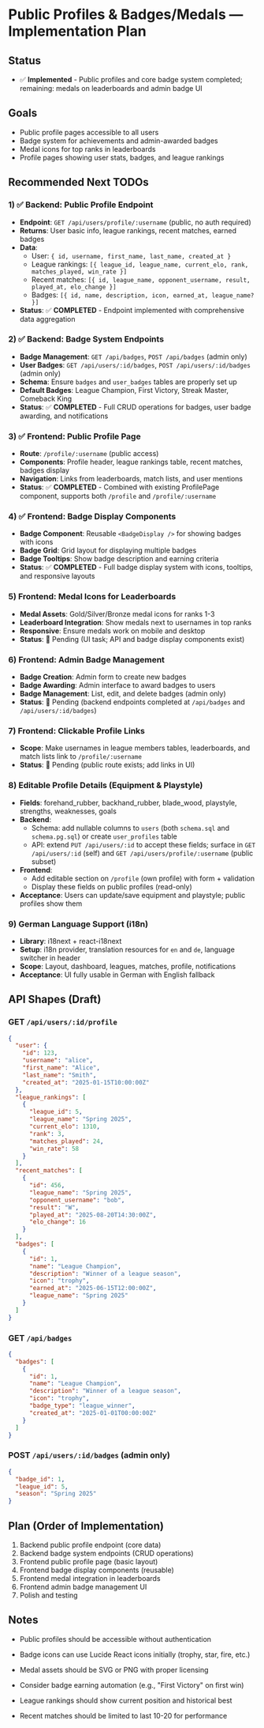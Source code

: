 # Public Profiles & Badges/Medals — Implementation Plan

## Status
- ✅ **Implemented** - Public profiles and core badge system completed; remaining: medals on leaderboards and admin badge UI

## Goals
- Public profile pages accessible to all users
- Badge system for achievements and admin-awarded badges
- Medal icons for top ranks in leaderboards
- Profile pages showing user stats, badges, and league rankings

## Recommended Next TODOs

### 1) ✅ Backend: Public Profile Endpoint
- **Endpoint**: `GET /api/users/profile/:username` (public, no auth required)
- **Returns**: User basic info, league rankings, recent matches, earned badges
- **Data**: 
  - User: `{ id, username, first_name, last_name, created_at }`
  - League rankings: `[{ league_id, league_name, current_elo, rank, matches_played, win_rate }]`
  - Recent matches: `[{ id, league_name, opponent_username, result, played_at, elo_change }]`
  - Badges: `[{ id, name, description, icon, earned_at, league_name? }]`
- **Status**: ✅ **COMPLETED** - Endpoint implemented with comprehensive data aggregation

### 2) ✅ Backend: Badge System Endpoints
- **Badge Management**: `GET /api/badges`, `POST /api/badges` (admin only)
- **User Badges**: `GET /api/users/:id/badges`, `POST /api/users/:id/badges` (admin only)
- **Schema**: Ensure `badges` and `user_badges` tables are properly set up
- **Default Badges**: League Champion, First Victory, Streak Master, Comeback King
- **Status**: ✅ **COMPLETED** - Full CRUD operations for badges, user badge awarding, and notifications

### 3) ✅ Frontend: Public Profile Page
- **Route**: `/profile/:username` (public access)
- **Components**: Profile header, league rankings table, recent matches, badges display
- **Navigation**: Links from leaderboards, match lists, and user mentions
- **Status**: ✅ **COMPLETED** - Combined with existing ProfilePage component, supports both `/profile` and `/profile/:username`

### 4) ✅ Frontend: Badge Display Components
- **Badge Component**: Reusable `<BadgeDisplay />` for showing badges with icons
- **Badge Grid**: Grid layout for displaying multiple badges
- **Badge Tooltips**: Show badge description and earning criteria
- **Status**: ✅ **COMPLETED** - Full badge display system with icons, tooltips, and responsive layouts

### 5) Frontend: Medal Icons for Leaderboards
- **Medal Assets**: Gold/Silver/Bronze medal icons for ranks 1-3
- **Leaderboard Integration**: Show medals next to usernames in top ranks
- **Responsive**: Ensure medals work on mobile and desktop
- **Status**: 🔄 Pending (UI task; API and badge display components exist)

### 6) Frontend: Admin Badge Management
- **Badge Creation**: Admin form to create new badges
- **Badge Awarding**: Admin interface to award badges to users
- **Badge Management**: List, edit, and delete badges (admin only)
- **Status**: 🔄 Pending (backend endpoints completed at `/api/badges` and `/api/users/:id/badges`)

### 7) Frontend: Clickable Profile Links
- **Scope**: Make usernames in league members tables, leaderboards, and match lists link to `/profile/:username`
- **Status**: 🔄 Pending (public route exists; add links in UI)

### 8) Editable Profile Details (Equipment & Playstyle)
- **Fields**: forehand_rubber, backhand_rubber, blade_wood, playstyle, strengths, weaknesses, goals
- **Backend**:
  - Schema: add nullable columns to `users` (both `schema.sql` and `schema.pg.sql`) or create `user_profiles` table
  - API: extend `PUT /api/users/:id` to accept these fields; surface in `GET /api/users/:id` (self) and `GET /api/users/profile/:username` (public subset)
- **Frontend**:
  - Add editable section on `/profile` (own profile) with form + validation
  - Display these fields on public profiles (read-only)
- **Acceptance**: Users can update/save equipment and playstyle; public profiles show them

### 9) German Language Support (i18n)
- **Library**: i18next + react-i18next
- **Setup**: i18n provider, translation resources for `en` and `de`, language switcher in header
- **Scope**: Layout, dashboard, leagues, matches, profile, notifications
- **Acceptance**: UI fully usable in German with English fallback

## API Shapes (Draft)

### GET `/api/users/:id/profile`
```json
{
  "user": {
    "id": 123,
    "username": "alice",
    "first_name": "Alice",
    "last_name": "Smith",
    "created_at": "2025-01-15T10:00:00Z"
  },
  "league_rankings": [
    {
      "league_id": 5,
      "league_name": "Spring 2025",
      "current_elo": 1310,
      "rank": 3,
      "matches_played": 24,
      "win_rate": 58
    }
  ],
  "recent_matches": [
    {
      "id": 456,
      "league_name": "Spring 2025",
      "opponent_username": "bob",
      "result": "W",
      "played_at": "2025-08-20T14:30:00Z",
      "elo_change": 16
    }
  ],
  "badges": [
    {
      "id": 1,
      "name": "League Champion",
      "description": "Winner of a league season",
      "icon": "trophy",
      "earned_at": "2025-06-15T12:00:00Z",
      "league_name": "Spring 2025"
    }
  ]
}
```

### GET `/api/badges`
```json
{
  "badges": [
    {
      "id": 1,
      "name": "League Champion",
      "description": "Winner of a league season",
      "icon": "trophy",
      "badge_type": "league_winner",
      "created_at": "2025-01-01T00:00:00Z"
    }
  ]
}
```

### POST `/api/users/:id/badges` (admin only)
```json
{
  "badge_id": 1,
  "league_id": 5,
  "season": "Spring 2025"
}
```

## Plan (Order of Implementation)
1) Backend public profile endpoint (core data)
2) Backend badge system endpoints (CRUD operations)
3) Frontend public profile page (basic layout)
4) Frontend badge display components (reusable)
5) Frontend medal integration in leaderboards
6) Frontend admin badge management UI
7) Polish and testing

## Notes
- Public profiles should be accessible without authentication
- Badge icons can use Lucide React icons initially (trophy, star, fire, etc.)
- Medal assets should be SVG or PNG with proper licensing
- Consider badge earning automation (e.g., "First Victory" on first win)
- League rankings should show current position and historical best

- Recent matches should be limited to last 10-20 for performance

